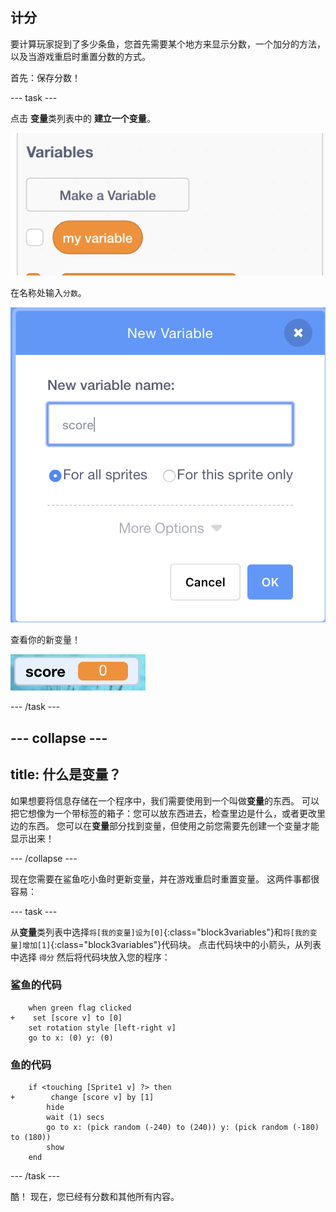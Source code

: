 ## 计分

要计算玩家捉到了多少条鱼，您首先需要某个地方来显示分数，一个加分的方法，以及当游戏重启时重置分数的方式。

首先：保存分数！

\--- task \---

点击 **变量**类列表中的 **建立一个变量**。

![](images/catch5.png)

在名称处输入`分数`。

![](images/catch6.png)

查看你的新变量！

![舞台上显示出“分数”变量](images/scoreVariableStage.png)

\--- /task \---

## \--- collapse \---

## title: 什么是变量？

如果想要将信息存储在一个程序中，我们需要使用到一个叫做**变量**的东西。 可以把它想像为一个带标签的箱子：您可以放东西进去，检查里边是什么，或者更改里边的东西。 您可以在**变量**部分找到变量，但使用之前您需要先创建一个变量才能显示出来！

\--- /collapse \---

现在您需要在鲨鱼吃小鱼时更新变量，并在游戏重启时重置变量。 这两件事都很容易：

\--- task \---

从**变量**类列表中选择`将[我的变量]设为[0]`{:class="block3variables"}和`将[我的变量]增加[1]`{:class="block3variables"}代码块。 点击代码块中的小箭头，从列表中选择 `得分` 然后将代码块放入您的程序：

### 鲨鱼的代码

```blocks3
    when green flag clicked
+    set [score v] to [0]
    set rotation style [left-right v]
    go to x: (0) y: (0)
```

### 鱼的代码

```blocks3
    if <touching [Sprite1 v] ?> then
+        change [score v] by [1]
        hide
        wait (1) secs
        go to x: (pick random (-240) to (240)) y: (pick random (-180) to (180))
        show
    end
```

\--- /task \---

酷！ 现在，您已经有分数和其他所有内容。
